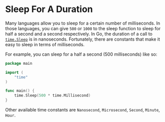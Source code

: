 # Sleep For A Duration

Many languages allow you to sleep for a certain number of milliseconds. In
those languages, you can give `500` or `1000` to the sleep function to
sleep for half a second and a second respectively. In Go, the duration of a
call to [`time.Sleep`](https://golang.org/pkg/time/#Sleep) is in
nanoseconds. Fortunately, there are constants that make it easy to sleep in
terms of milliseconds.

For example, you can sleep for a half a second (500 milliseconds) like so:

```go
package main

import (
    "time"
)

func main() {
    time.Sleep(500 * time.Millisecond)
}
```

Other available time constants are `Nanosecond`, `Microsecond`, `Second`,
`Minute`, `Hour`.

